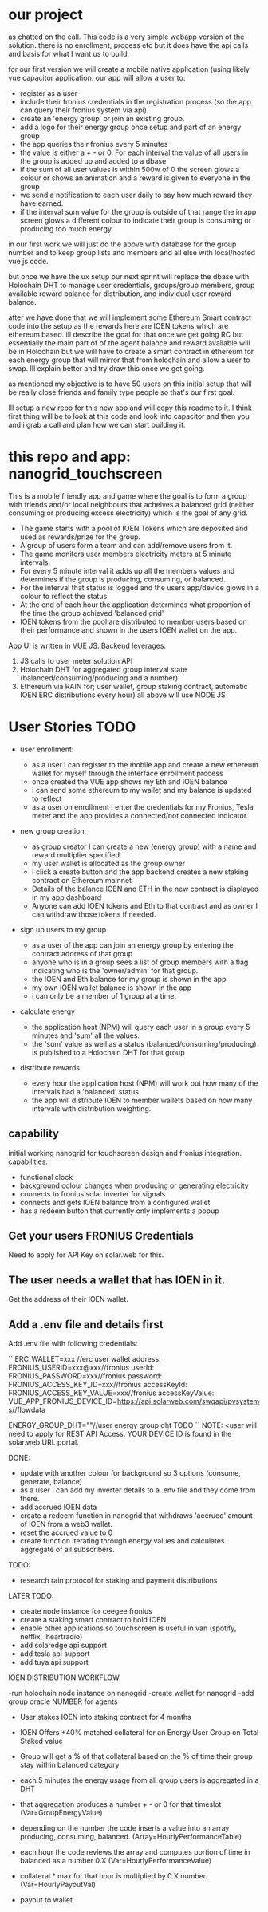 # our project

as chatted on the call. This code is a very simple webapp version of the solution.
there is no enrollment, process etc but it does have the api calls and basis for what I want us to build.

for our first version we will create a mobile native application (using likely vue capacitor application.
our app will allow a user to:
- register as a user
- include their fronius credentials in the registration process (so the app can query their fronius system via api).
- create an 'energy group' or join an existing group.
- add a logo for their energy group
once setup and part of an energy group
- the app queries their fronius every 5 minutes
- the value is either a + - or 0.  For each interval the value of all users in the group is added up and added to a dbase
- if the sum of all user values is within 500w of 0 the screen glows a colour or shows an animation and a reward is given to everyone in the group
- we send a notification to each user daily to say how much reward they have earned.
- if the interval sum value for the group is outside of that range the in app screen glows a different colour to indicate their group is consuming or producing too much energy

in our first work we will just do the above with database for the group number and to keep group lists and members and all else with local/hosted vue js code.

but once we have the ux setup our next sprint will replace the dbase with Holochain DHT to manage user credentials, groups/group members, group available reward balance for distribution, and individual user reward balance.

after we have done that we will implement some Ethereum Smart contract code into the setup as the rewards here are IOEN tokens which are ethereum based.
ill describe the goal for that once we get going RC but essentially the main part of of the agent balance and reward available will be in Holochain but we will have to create a smart contract in ethereum for each energy group that will mirror that from holochain and allow a user to swap.
Ill explain better and try draw this once we get going.

as mentioned my objective is to have 50 users on this initial setup that will be really close friends and family type people so that's our first goal.

Ill setup a new repo for this new app and will copy this readme to it.
I think first thing will be to look at this code and look into capacitor and then you and i grab a call and plan how we can start building it.

# this repo and app: nanogrid_touchscreen

This is a mobile friendly app and game where the goal is to form a group with friends and/or local neighbours that acheives a balanced grid (neither consuming or producing excess electricity) which is the goal of any grid.

* The game starts with a pool of IOEN Tokens which are deposited and used as rewards/prize for the group.
* A group of users form a team and can add/remove users from it.
* The game monitors user members electricity meters at 5 minute intervals.
* For every 5 minute interval it adds up all the members values and determines if the group is producing, consuming, or balanced.
* For the interval that status is logged and the users app/device glows in a colour to reflect the status
* At the end of each hour the application determines what proportion of the time the group achieved 'balanced grid'
* IOEN tokens from the pool are distributed to member users based on their performance and shown in the users IOEN wallet on the app.

App UI is written in VUE JS.
Backend leverages:
  1) JS calls to user meter solution API
  2) Holochain DHT for aggregated group interval state (balanced/consuming/producing and a number)
  3) Ethereum via RAIN for; user wallet, group staking contract, automatic IOEN ERC distributions every hour)
 all above will use NODE JS

# User Stories TODO

- user enrollment:
  - as a user I can register to the mobile app and create a new ethereum wallet for myself through the interface enrollment process
  - once created the VUE app shows my Eth and IOEN balance
  - I can send some ethereum to my wallet and my balance is updated to reflect
  - as a user on enrollment I enter the credentials for my Fronius, Tesla meter and the app provides a connected/not connected indicator.
 
- new group creation:
  - as group creator I can create a new (energy group) with a name and reward multiplier specified
  - my user wallet is allocated as the group owner
  - I click a create button and the app backend creates a new staking contract on Ethereum mainnet
  - Details of the balance IOEN and ETH in the new contract is displayed in my app dashboard
  - Anyone can add IOEN tokens and Eth to that contract and as owner I can withdraw those tokens if needed.

- sign up users to my group
  - as a user of the app can join an energy group by entering the contract address of that group
  - anyone who is in a group sees a list of group members with a flag indicating who is the 'owner/admin' for that group.
  - the IOEN and Eth balance for my group is shown in the app
  - my own IOEN wallet balance is shown in the app
  - i can only be a member of 1 group at a time.

- calculate energy 
  - the application host (NPM) will query each user in a group every 5 minutes and 'sum' all the values.
  - the 'sum' value as well as a status (balanced/consuming/producing) is published to a Holochain DHT for that group

- distribute rewards
  - every hour the application host (NPM) will work out how many of the intervals had a 'balanced' status.
  - the app will distribute IOEN to member wallets based on how many intervals with distribution weighting.

## capability

initial working nanogrid for touchscreen design and fronius integration.
capabilities:

- functional clock
- background colour changes when producing or generating electricity
- connects to fronius solar inverter for signals
- connects and gets IOEN balance from a configured wallet
- has a redeem button that currently only implements a popup

## Get your users FRONIUS Credentials
Need to apply for API Key on solar.web for this.

## The user needs a wallet that has IOEN in it.
Get the address of their IOEN wallet.

## Add a .env file and details first
Add .env file with following credentials:

``
ERC_WALLET=xxx //erc user wallet address: 
FRONIUS_USERID=xxx@xxx//fronius userId:
FRONIUS_PASSWORD=xxx//fronius password:
FRONIUS_ACCESS_KEY_ID=xxx//fronius accessKeyId:
FRONIUS_ACCESS_KEY_VALUE=xxx//fronius accessKeyValue:
VUE_APP_FRONIUS_DEVICE_ID=https://api.solarweb.com/swqapi/pvsystems/<YOUR DEVICE ID>/flowdata

ENERGY_GROUP_DHT=""//user energy group dht TODO
``
NOTE: <user will need to apply for REST API Access.  YOUR DEVICE ID is found in the solar.web URL portal.

DONE:
- update with another colour for background so 3 options (consume, generate, balance)
- as a user I can add my inverter details to a .env file and they come from there.
- add accrued IOEN data
- create a redeem function in nanogrid that withdraws 'accrued' amount of IOEN from a web3 wallet.
- reset the accrued value to 0
- create function iterating through energy values and calculates aggregate of all subscribers.

TODO:

- research rain protocol for staking and payment distributions

LATER TODO:

- create node instance for ceegee fronius
- create a staking smart contract to hold IOEN
- enable other applications so touchscreen is useful in van (spotify, netflix, iheartradio)
- add solaredge api support
- add tesla api support
- add tuya api support

IOEN DISTRIBUTION WORKFLOW

-run holochain node instance on nanogrid
-create wallet for nanogrid
-add group oracle NUMBER for agents



- User stakes IOEN into staking contract for 4 months
- IOEN Offers +40% matched collateral for an Energy User Group on Total Staked value
- Group will get a % of that collateral based on the % of time their group stay within balanced category

- each 5 minutes the energy usage from all group users is aggregated in a DHT
- that aggregation produces a number + - or 0 for that timeslot (Var=GroupEnergyValue)
- depending on the number the code inserts a value into an array producing, consuming, balanced. (Array=HourlyPerformanceTable) 
- each hour the code reviews the array and computes portion of time in balanced as a number 0.X (Var=HourlyPerformanceValue)
- collateral * max for that hour is multiplied by 0.X number. (Var=HourlyPayoutVal)
- payout to wallet
